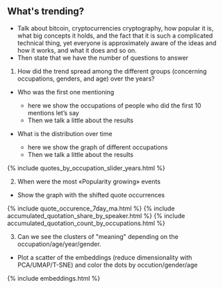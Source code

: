 ## What's trending?

- Talk about bitcoin, cryptocurrencies cryptography, how popular it is, what big concepts it holds, and the fact that it is such a complicated technical thing, yet everyone is approximately aware of the ideas and how it works, and what it does and so on. 
- Then state that we have the number of questions to answer

1) How did the trend spread among the different groups (concerning occupations, genders, and age) over the years?

- Who was the first one mentioning 
    - here we show the occupations of people who did the first 10 mentions let’s say
    - Then we talk a little about the results 

- What is the distribution over time 
    - here we show the graph of different occupations
    - Then we talk a little about the results 
  
{% include  quotes_by_occupation_slider_years.html %}

2) When were the most «Popularity growing» events

- Show the graph with the shifted quote occurrences

{% include  quote_occurence_7day_ma.html %}
{% include  accumulated_quotation_share_by_speaker.html %}
{% include  accumulated_quotation_count_by_occupations.html %}


3) Can we see the clusters of "meaning" depending on the occupation/age/year/gender.

- Plot a scatter of the embeddings (reduce dimensionality with PCA/UMAP/T-SNE) and color the dots by occution/gender/age

{% include  embeddings.html %}
